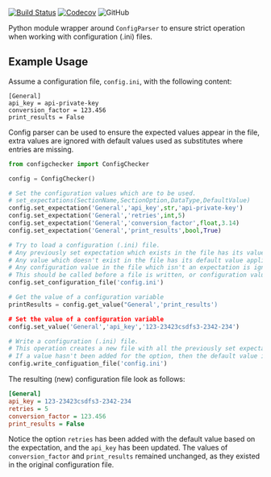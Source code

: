 [![Build Status](https://travis-ci.org/stuianna/configChecker.svg?branch=master)](https://travis-ci.org/stuianna/configChecker)
[![Codecov](https://img.shields.io/codecov/c/github/stuianna/configChecker)](https://codecov.io/gh/stuianna/configChecker)
![GitHub](https://img.shields.io/github/license/stuianna/configChecker)

Python module wrapper around `ConfigParser` to ensure strict operation when working with configuration (.ini) files.

## Example Usage

Assume a configuration file, `config.ini`, with the following content:

```
[General]
api_key = api-private-key
conversion_factor = 123.456
print_results = False
```

Config parser can be used to ensure the expected values appear in the file, extra values are ignored with default values used as substitutes where entries are missing.

```python
from configchecker import ConfigChecker

config = ConfigChecker()

# Set the configuration values which are to be used.
# set_expectations(SectionName,SectionOption,DataType,DefaultValue)
config.set_expectation('General','api_key',str,'api-private-key')
config.set_expectation('General','retries',int,5)
config.set_expectation('General','conversion_factor',float,3.14)
config.set_expectation('General','print_results',bool,True)

# Try to load a configuration (.ini) file.
# Any previously set expectation which exists in the file has its value updated.
# Any value which doesn't exist in the file has its default value applied.
# Any configuration value in the file which isn't an expectation is ignored.
# This should be called before a file is written, or configuration value set or get
config.set_configuration_file('config.ini')

# Get the value of a configuration variable
printResults = config.get_value("General','print_results')

# Set the value of a configuration variable
config.set_value('General','api_key','123-23423csdfs3-2342-234')

# Write a configuration (.ini) file.
# This operation creates a new file with all the previously set expectations
# If a value hasn't been added for the option, then the default value is used.
config.write_configuation_file('config.ini')
```

The resulting (new) configuration file look as follows:
```ini
[General]
api_key = 123-23423csdfs3-2342-234
retries = 5
conversion_factor = 123.456
print_results = False
```
Notice the option `retries` has been added with the default value based on the expectation, and the `api_key` has been updated. The values of `conversion_factor` and `print_results` remained unchanged, as they existed in the original configuration file.

